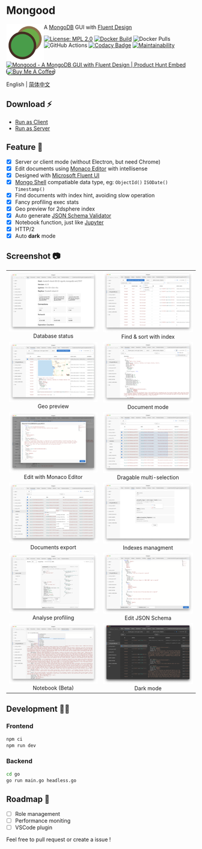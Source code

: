 # Mongood

<img src="./go/assets/logo.png" width="100" height="100" align="left" />

A [MongoDB](https://www.mongodb.com/) GUI with [Fluent Design](https://www.microsoft.com/design/fluent/)

[![License: MPL 2.0](https://img.shields.io/badge/License-MPL%202.0-brightgreen.svg)](https://opensource.org/licenses/MPL-2.0)
[![Docker Build](https://img.shields.io/docker/cloud/build/renzholy/mongood)](https://hub.docker.com/r/renzholy/mongood)
![Docker Pulls](https://img.shields.io/docker/pulls/renzholy/mongood)
![GitHub Actions](https://github.com/renzholy/mongood/workflows/Release/badge.svg?branch=v0.1.0)
[![Codacy Badge](https://api.codacy.com/project/badge/Grade/f7b2974cfea2417a8bd489a9bdbea4a7)](https://app.codacy.com/manual/RenzHoly/Mongood?utm_source=github.com&utm_medium=referral&utm_content=RenzHoly/Mongood&utm_campaign=Badge_Grade_Dashboard)
[![Maintainability](https://api.codeclimate.com/v1/badges/4b5f9ef66205961e4ddd/maintainability)](https://codeclimate.com/github/RenzHoly/Mongood/maintainability)

<a href="https://www.producthunt.com/posts/mongood?utm_source=badge-featured&utm_medium=badge&utm_souce=badge-mongood" target="_blank"><img src="https://api.producthunt.com/widgets/embed-image/v1/featured.svg?post_id=230555&theme=light" alt="Mongood - A MongoDB GUI with Fluent Design | Product Hunt Embed" style="width: 250px; height: 54px;" width="250px" height="54px" /></a>
<a href="https://www.buymeacoffee.com/renzholy" target="_blank"><img src="https://cdn.buymeacoffee.com/buttons/default-orange.png" alt="Buy Me A Coffee" style="height: 52px !important;width: 217px !important; border: solid 1px black; border-radius: 8px" ></a>

English | [简体中文](./README-zh_CN.md)

## Download ⚡️

- [Run as Client](https://github.com/RenzHoly/Mongood/releases)
- [Run as Server](https://hub.docker.com/r/renzholy/mongood)

## Feature 🔮

- [x] Server or client mode (without Electron, but need Chrome)
- [x] Edit documents using [Monaco Editor](https://microsoft.github.io/monaco-editor/index.html) with intellisense
- [x] Designed with [Microsoft Fluent UI](https://developer.microsoft.com/en-us/fluentui)
- [x] [Mongo Shell](https://docs.mongodb.com/manual/core/shell-types/) compatiable data type, eg: `ObjectId()` `ISODate()` `Timestamp()`
- [x] Find documents with index hint, avoiding slow operation
- [x] Fancy profiling exec stats
- [x] Geo preview for 2dsphere index
- [x] Auto generate [JSON Schema Validator](https://docs.mongodb.com/manual/reference/operator/query/jsonSchema/)
- [x] Notebook function, just like [Jupyter](https://jupyter.org/)
- [x] HTTP/2
- [x] Auto **dark** mode

## Screenshot 📷

<table>
  <tr>
    <td align="center"><img src="./screenshot/stats.png"> Database status</td>
    <td align="center"><img src="./screenshot/index.png"> Find & sort with index</td>
  </tr>
  <tr>
    <td align="center"><img src="./screenshot/geo.png" /> Geo preview</td>
    <td align="center"><img src="./screenshot/document.png" /> Document mode</td>
  </tr>
  <tr>
    <td align="center"><img src="./screenshot/editor.png" /> Edit with Monaco Editor</td>
    <td align="center"><img src="./screenshot/multi-select.png" /> Dragable multi-selection</td>
  </tr>
  <tr>
    <td align="center"><img src="./screenshot/export.png" /> Documents export</td>
    <td align="center"><img src="./screenshot/indexes.png" /> Indexes managment</td>
  </tr>
  <tr>
    <td align="center"><img src="./screenshot/profiling.png" /> Analyse profiling</td>
    <td align="center"><img src="./screenshot/schema.png" /> Edit JSON Schema</td>
  </tr>
  <tr>
    <td align="center"><img src="./screenshot/notebook.png" /> Notebook (Beta)</td>
    <td align="center"><img src="./screenshot/dark.png" /> Dark mode</td>
  </tr>
</table>

## Development 👨‍💻

### Frontend

```bash
npm ci
npm run dev
```

### Backend

```bash
cd go
go run main.go headless.go
```

## Roadmap 🚧

- [ ] Role management
- [ ] Performance moniting
- [ ] VSCode plugin

Feel free to pull request or create a issue !
